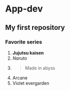 # App-dev
## My first repository

### Favorite series
1. **Jujutsu kaisen**
2. *Naruto*
3. >Made in abyss
4. Arcane
5. Violet evergarden
